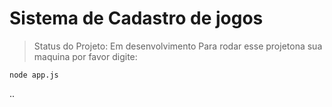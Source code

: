 <h1>Sistema de Cadastro de jogos</h1>

> Status do Projeto: Em desenvolvimento
Para rodar esse projetona sua maquina por favor digite:

```
node app.js
```

..
